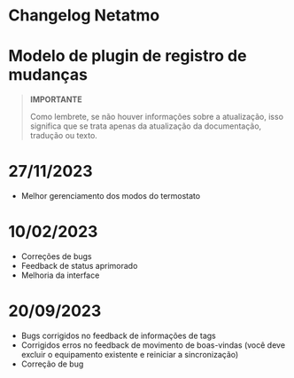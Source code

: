 # Changelog Netatmo

# Modelo de plugin de registro de mudanças

>**IMPORTANTE**
>
>Como lembrete, se não houver informações sobre a atualização, isso significa que se trata apenas da atualização da documentação, tradução ou texto.

# 27/11/2023

- Melhor gerenciamento dos modos do termostato

# 10/02/2023

- Correções de bugs
- Feedback de status aprimorado
- Melhoria da interface

# 20/09/2023

- Bugs corrigidos no feedback de informações de tags
- Corrigidos erros no feedback de movimento de boas-vindas (você deve excluir o equipamento existente e reiniciar a sincronização)
- Correção de bug
